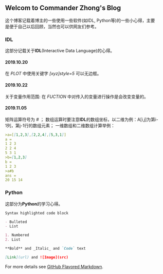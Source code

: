 ## Welcom to Commander Zhong's Blog
这个博客记载着博主的一些使用一些软件(如IDL, Python等)的一些小心得，主要是便于自己以后回顾，当然也可以供网友们参考。
 
### IDL
这部分记载关于**IDL**(Interactive Data Language)的心得。

#### 2019.10.20
在 _PLOT_ 中使用关键字 _[xyz]style=5_ 可以无边框。

#### 2019.10.22
关于变量作用范围: 在 _FUCTION_ 中对传入的变量进行操作是会改变变量的。

#### 2019.11.05
矩阵运算符号为 _#_ ；
数组运算时要注意**IDL**的数组坐标，以二维为例：A[i,j]为第i-1列，第j-1行的数组元素；
一维数组和二维数组计算举例：
```markdown
>a=[[1,2,3],[2,2,4],[5,3,1]]
a = 
1 2 3
2 2 4
5 3 1
>b=[1,2,3]
b = 
1 2 3
>a#b
ans = 
20 15 14
```

### Python
这部分为**Python**的学习心得。

```markdown
Syntax highlighted code block

- Bulleted
- List

1. Numbered
2. List

**Bold** and _Italic_ and `Code` text

[Link](url) and ![Image](src)
```

For more details see [GitHub Flavored Markdown](https://guides.github.com/features/mastering-markdown/).
